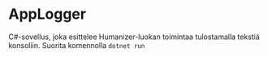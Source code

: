# AppLogger

C#-sovellus, joka esittelee Humanizer-luokan toimintaa tulostamalla tekstiä konsoliin.
Suorita komennolla `dotnet run`
